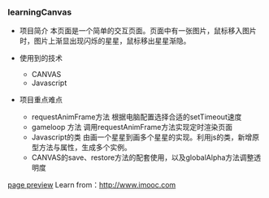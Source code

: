 ### learningCanvas
+ 项目简介
本页面是一个简单的交互页面。页面中有一张图片，鼠标移入图片时，图片上渐显出现闪烁的星星，鼠标移出星星渐隐。
+ 使用到的技术
  - CANVAS
  - Javascript

+ 项目重点难点
  - requestAnimFrame方法
    根据电脑配置选择合适的setTimeout速度
  - gameloop 方法
    调用requestAnimFrame方法实现定时渲染页面
  - Javascript的类
    由画一个星星到画多个星星的实现。利用js的类，新增原型方法与属性，生成多个实例。
  - CANVAS的save、restore方法的配套使用，以及globalAlpha方法调整透明度
  

[page preview](http://htmlpreview.github.io/?https://github.com/jothy1023/learningCanvas/blob/master/starGirl/index.html)
Learn from：<http://www.imooc.com>
